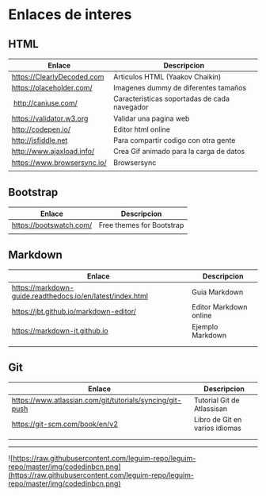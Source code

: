 # Enlaces de interes

## HTML

| Enlace | Descripcion |
|--------|-------------|
| <https://ClearlyDecoded.com> | Articulos HTML (Yaakov Chaikin) |
| <https://placeholder.com/> | Imagenes dummy de diferentes tamaños |
| <http://caniuse.com/> | Caracteristicas soportadas de cada navegador |
| <https://validator.w3.org> | Validar una pagina web |
| <http://codepen.io/> | Editor html online |
| <http://jsfiddle.net> | Para compartir codigo con otra gente |
| <http://www.ajaxload.info/> | Crea Gif animado para la carga de datos |
| <https://www.browsersync.io/> | Browsersync |
|  |  |

## Bootstrap

| Enlace | Descripcion |
|--------|-------------|
| <https://bootswatch.com/> | Free themes for Bootstrap |
|  |  |

## Markdown

| Enlace | Descripcion |
|--------|-------------|
| <https://markdown-guide.readthedocs.io/en/latest/index.html> | Guia Markdown |
| <https://jbt.github.io/markdown-editor/> | Editor Markdown online |
| <https://markdown-it.github.io> | Ejemplo Markdown |
|  |  |
|  |  |

## Git

| Enlace | Descripcion |
|--------|-------------|
| <https://www.atlassian.com/git/tutorials/syncing/git-push> | Tutorial Git de Atlassisan |
| <https://git-scm.com/book/en/v2> | Libro de Git en varios idiomas |
|  |  |
|  |  |

---
<!-- Pit i Collons -->
![https://raw.githubusercontent.com/leguim-repo/leguim-repo/master/img/codedinbcn.png](https://raw.githubusercontent.com/leguim-repo/leguim-repo/master/img/codedinbcn.png)